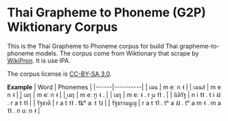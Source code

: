 # Thai Grapheme to Phoneme (G2P) Wiktionary Corpus

This is the Thai Grapheme to Phoneme corpus for build Thai grapheme-to-phoneme models. The corpus come from Wiktionary that scrape by [WikiPron](https://pypi.org/project/wikipron/). It is use IPA.

The corpus license is [CC-BY-SA 3.0](https://creativecommons.org/licenses/by-sa/3.0/).

**Example**
| Word | Phonemes |
|------|----------|
| เมน |	m eː n ˧ |
| เมนส์	| m e n ˧ |
| เมรุ | m eː n ˧ |
| เมรุ | m eː n ˧ . |
| เมรุ | m eː ˧ . r u ˦˥ . |
| นิติรัฐ | n i ˦˥ . t i ˨˩ . r a t̚ ˦˥ |
| รัฐชาติ | r a t̚ ˦˥ . t͡ɕʰ aː t̚ ˥˩ |
| รัฐธรรมนูญ | r a t̚ ˦˥ . tʰ a ˨˩ . tʰ a m ˧ . m a ˦˥ . n uː n ˧ |
